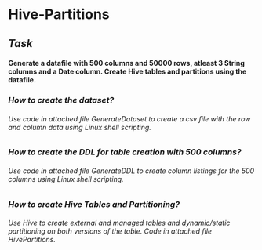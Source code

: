 # Hive-Partitions
## *Task* 
#### Generate a datafile with 500 columns and 50000 rows, atleast 3 String columns and a Date column. Create Hive tables and partitions using the datafile.

### *How to create the dataset?*
######  Use code in attached file GenerateDataset to create a csv file with the row and column data using Linux shell scripting.

### *How to create the DDL for table creation with 500 columns?*
######  Use code in attached file GenerateDDL to create column listings for the 500 columns using Linux shell scripting.

### *How to create Hive Tables and Partitioning?*
###### Use Hive to create external and managed tables and dynamic/static partitioning on both versions of the table. Code in attached file HivePartitions.


